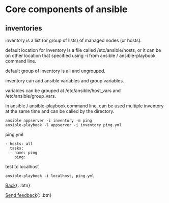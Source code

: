 # Core components of ansible

## inventories

inventory is a list (or group of lists) of managed nodes (or hosts).

default location for inventory is a file called /etc/ansible/hosts, or it can be on other location that specified using -i <path> from ansible / ansible-playbook command line.

default group of inventory is all and ungrouped.

inventory can add ansible variables and group variables.

variables can be grouped at /etc/ansible/host_vars and /etc/ansible/group_vars.

in ansible / ansible-playbook command line, can be used multiple inventory at the same time and can be called by the directory.
```
ansible appserver -i inventory -m ping
ansible-playbook -l appserver -i inventory ping.yml
```
ping.yml
```
- hosts: all
  tasks:
  - name: ping
    ping:
```
test to localhost
```
ansible-playbook -i localhost, ping.yml
```

[Back](https://github.com/widansible/ex407-preparation){: .btn}

[Send feedback](http://www.google.com){: .btn}
